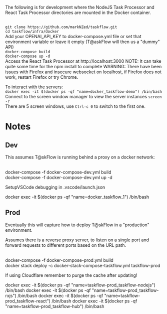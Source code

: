 The following is for development where the NodeJS Task Processor and React Task Processor directories are mounted in the Docker container.

<br> `git clone https://github.com/markNZed/taskflow.git`
<br> `cd taskflow/infra/docker`
<br> Add your OPENAI_API_KEY to docker-compose.yml file or set that environment variable or leave it empty (T@askFlow will then us a "dummy" API)
<br> `docker-compose build`
<br> `docker-compose up -d`
<br> Access the React Task Processor at http://localhost:3000 
NOTE: It can take quite some time for the npm install to complete
WARNING: There have been issues with Firefox and insecure websocket on localhost, if Firefox does not work, restart Firefox or try Chrome.

To interact with the servers:
<br> `docker exec -it $(docker ps -qf "name=docker_taskflow-demo") /bin/bash`
<br> Connect to the screen window manager to view the server instances `screen -r`
<br> There are 5 screen windows, use `Ctrl-c 0` to switch to the first one. 


# Notes

## Dev
This assumes T@skFlow is running behind a proxy on a docker network:

<br> docker-compose -f docker-compose-dev.yml build
<br> docker-compose -f docker-compose-dev.yml up -d

SetupVSCode debugging in .vscode/launch.json

docker exec -it $(docker ps -qf "name=docker_taskflow_1") /bin/bash

## Prod
Eventually this will capture how to deploy T@skFlow in a "production" environment. 

Assumes there is a reverse proxy server, to listen on a single port and forward requests to different ports based on the URL path.

<br> docker-compose -f docker-compose-prod.yml build
<br> docker stack deploy -c docker-stack-compose-taskflow.yml taskflow-prod

If using Cloudflare remember to purge the cache after updating!

docker exec -it $(docker ps -qf "name=taskflow-prod_taskflow-nodejs") /bin/bash
docker exec -it $(docker ps -qf "name=taskflow-prod_taskflow-rxjs") /bin/bash
docker exec -it $(docker ps -qf "name=taskflow-prod_taskflow-react") /bin/bash
docker exec -it $(docker ps -qf "name=taskflow-prod_taskflow-hub") /bin/bash
